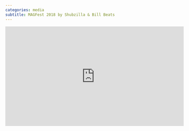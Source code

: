 ```yaml
---
categories: media
subtitle: MAGFest 2018 by Shubzilla & Bill Beats
---
```

<iframe width="560" height="315" src="https://www.youtube.com/embed/rgWipmWDbPs" frameborder="0" allow="autoplay; encrypted-media" allowfullscreen></iframe>